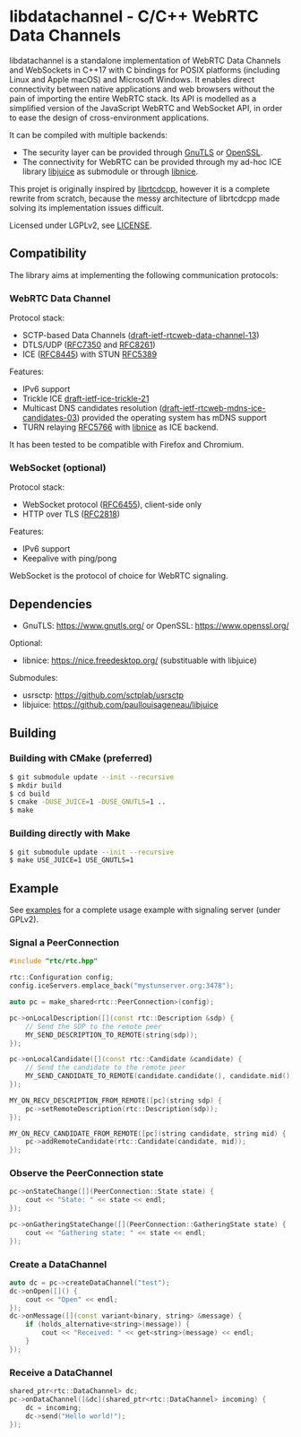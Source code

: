 # libdatachannel - C/C++ WebRTC Data Channels

libdatachannel is a standalone implementation of WebRTC Data Channels and WebSockets in C++17 with C bindings for POSIX platforms (including Linux and Apple macOS) and Microsoft Windows. It enables direct connectivity between native applications and web browsers without the pain of importing the entire WebRTC stack. Its API is modelled as a simplified version of the JavaScript WebRTC and WebSocket API, in order to ease the design of cross-environment applications.

It can be compiled with multiple backends:
- The security layer can be provided through [GnuTLS](https://www.gnutls.org/) or [OpenSSL](https://www.openssl.org/).
- The connectivity for WebRTC can be provided through my ad-hoc ICE library [libjuice](https://github.com/paullouisageneau/libjuice) as submodule or through [libnice](https://github.com/libnice/libnice).

This projet is originally inspired by [librtcdcpp](https://github.com/chadnickbok/librtcdcpp), however it is a complete rewrite from scratch, because the messy architecture of librtcdcpp made solving its implementation issues difficult.

Licensed under LGPLv2, see [LICENSE](https://github.com/paullouisageneau/libdatachannel/blob/master/LICENSE).

## Compatibility

The library aims at implementing the following communication protocols:

### WebRTC Data Channel

Protocol stack:
- SCTP-based Data Channels ([draft-ietf-rtcweb-data-channel-13](https://tools.ietf.org/html/draft-ietf-rtcweb-data-channel-13))
- DTLS/UDP ([RFC7350](https://tools.ietf.org/html/rfc7350) and [RFC8261](https://tools.ietf.org/html/rfc8261))
- ICE ([RFC8445](https://tools.ietf.org/html/rfc8445)) with STUN [RFC5389](https://tools.ietf.org/html/rfc5389)

Features:
- IPv6 support
- Trickle ICE [draft-ietf-ice-trickle-21](https://tools.ietf.org/html/draft-ietf-ice-trickle-21)
- Multicast DNS candidates resolution ([draft-ietf-rtcweb-mdns-ice-candidates-03](https://tools.ietf.org/html/draft-ietf-rtcweb-mdns-ice-candidates-03)) provided the operating system has mDNS support
- TURN relaying [RFC5766](https://tools.ietf.org/html/rfc5766) with [libnice](https://github.com/libnice/libnice) as ICE backend.

It has been tested to be compatible with Firefox and Chromium.

### WebSocket (optional)

Protocol stack:
- WebSocket protocol ([RFC6455](https://tools.ietf.org/html/rfc6455)), client-side only
- HTTP over TLS ([RFC2818](https://tools.ietf.org/html/rfc2818))

Features:
- IPv6 support
- Keepalive with ping/pong

WebSocket is the protocol of choice for WebRTC signaling.

## Dependencies

- GnuTLS: https://www.gnutls.org/ or OpenSSL: https://www.openssl.org/

Optional:
- libnice: https://nice.freedesktop.org/ (substituable with libjuice)

Submodules:
- usrsctp: https://github.com/sctplab/usrsctp
- libjuice: https://github.com/paullouisageneau/libjuice

## Building
### Building with CMake (preferred)

```bash
$ git submodule update --init --recursive
$ mkdir build
$ cd build
$ cmake -DUSE_JUICE=1 -DUSE_GNUTLS=1 ..
$ make
```

### Building directly with Make

```bash
$ git submodule update --init --recursive
$ make USE_JUICE=1 USE_GNUTLS=1
```

## Example

See [examples](https://github.com/paullouisageneau/libdatachannel/blob/master/examples/) for a complete usage example with signaling server (under GPLv2).

### Signal a PeerConnection

```cpp
#include "rtc/rtc.hpp"
```

```cpp
rtc::Configuration config;
config.iceServers.emplace_back("mystunserver.org:3478");

auto pc = make_shared<rtc::PeerConnection>(config);

pc->onLocalDescription([](const rtc::Description &sdp) {
    // Send the SDP to the remote peer
    MY_SEND_DESCRIPTION_TO_REMOTE(string(sdp));
});

pc->onLocalCandidate([](const rtc::Candidate &candidate) {
    // Send the candidate to the remote peer
    MY_SEND_CANDIDATE_TO_REMOTE(candidate.candidate(), candidate.mid());
});

MY_ON_RECV_DESCRIPTION_FROM_REMOTE([pc](string sdp) {
    pc->setRemoteDescription(rtc::Description(sdp));
});

MY_ON_RECV_CANDIDATE_FROM_REMOTE([pc](string candidate, string mid) {
    pc->addRemoteCandidate(rtc::Candidate(candidate, mid));
});
```

### Observe the PeerConnection state

```cpp
pc->onStateChange([](PeerConnection::State state) {
    cout << "State: " << state << endl;
});

pc->onGatheringStateChange([](PeerConnection::GatheringState state) {
    cout << "Gathering state: " << state << endl;
});

```

### Create a DataChannel

```cpp
auto dc = pc->createDataChannel("test");
dc->onOpen([]() {
    cout << "Open" << endl;
});
dc->onMessage([](const variant<binary, string> &message) {
    if (holds_alternative<string>(message)) {
        cout << "Received: " << get<string>(message) << endl;
    }
});
```

### Receive a DataChannel

```cpp
shared_ptr<rtc::DataChannel> dc;
pc->onDataChannel([&dc](shared_ptr<rtc::DataChannel> incoming) {
    dc = incoming;
    dc->send("Hello world!");
});

```

